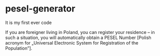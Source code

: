 # pesel-generator
It is my first ever code 

If you are foreigner living in Poland, you can register your residence – in such a situation, you will automatically obtain a PESEL Number [Polish acronym for „Universal Electronic System for Registration of the Population”].

